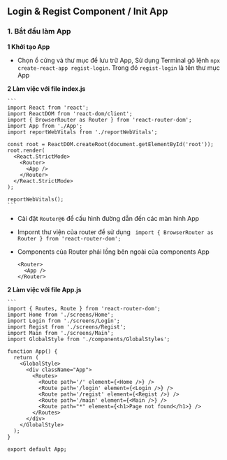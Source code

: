 ## Login & Regist Component / Init App

### 1. Bắt đầu làm App

**1 Khởi tạo App**

- Chọn ổ cứng và thư mục để lưu trữ App, Sử dụng Terminal gõ lệnh `npx create-react-app regist-login`. Trong đó `regist-login` là tên thư mục App

**2 Làm việc với file index.js**

    ```
    import React from 'react';
    import ReactDOM from 'react-dom/client';
    import { BrowserRouter as Router } from 'react-router-dom';
    import App from './App';
    import reportWebVitals from './reportWebVitals';
    
    const root = ReactDOM.createRoot(document.getElementById('root'));
    root.render(
      <React.StrictMode>
        <Router>
          <App />
        </Router>
      </React.StrictMode>
    );
    
    reportWebVitals();
    ```

- Cài đặt `Router@6` để cấu hình đường dẫn đến các màn hình App

- Impornt thư viện của router để sử dụng ` import { BrowserRouter as Router } from 'react-router-dom';`

- Components của Router phải lồng bên ngoài của components App
  ```
  <Router>
    <App />
  </Router>
  ```
**2 Làm việc với file App.js**

    ```
    import { Routes, Route } from 'react-router-dom';
    import Home from './screens/Home';
    import Login from './screens/Login';
    import Regist from './screens/Regist';
    import Main from './screens/Main';
    import GlobalStyle from './components/GlobalStyles';
    
    function App() {
      return (
        <GlobalStyle>
          <div className="App">
            <Routes>
              <Route path='/' element={<Home />} />
              <Route path='/login' element={<Login />} />
              <Route path='/regist' element={<Regist />} />
              <Route path='/main' element={<Main />} />
              <Route path="*" element={<h1>Page not found</h1>} />
            </Routes>
          </div>
        </GlobalStyle>
      );
    }
    
    export default App;
  ```
